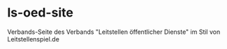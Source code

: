 # ls-oed-site
Verbands-Seite des Verbands "Leitstellen öffentlicher Dienste" im Stil von Leitstellenspiel.de
